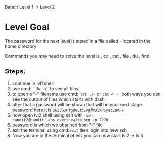 Bandit Level 1 → Level 2
# Level Goal
The password for the next level is stored in a file called - located in the home directory

Commands you may need to solve this level
ls , cd , cat , file , du , find

## Steps:
1. continue in lvl1 shell
2. use cmd: ```ls -a`` to see all files
3. to open a "-" filename use  cmd:``` cat ./-``` or ```cat < - ``` both ways you can see the output of files which starts with dash
4. after that a password will be shown that will be your next stage password here it is ```263JGJPfgU6LtdEvgfWU1XP5yac29mFx ```
5. now open lvl2 shell using ssh with ```  ssh bandit2@bandit.labs.overthewire.org -p 2220 ```
6. password is which we obtained from "-" file
7. exit the terminal using cmd:```exit``` then login into new ssh
8. Now you are in the terminal of lvl2 you can now start lvl2 -> lvl3
